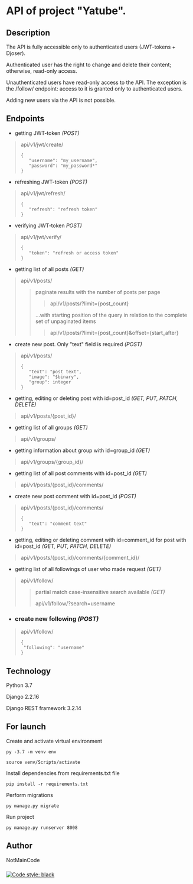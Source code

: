 # API of project "Yatube".

## Description

The API is fully accessible only to authenticated users (JWT-tokens + Djoser).

Authenticated user has the right to change and delete their content; otherwise, read-only access.

Unauthenticated users have read-only access to the API.
The exception is the /follow/ endpoint: access to it is granted only to authenticated users.

Adding new users via the API is not possible.

## Endpoints

- getting JWT-token *(POST)*
>api/v1/jwt/create/ 
>```
>{
>    "username": "my_username",
>    "password": "my_password*"
>}
>```

- refreshing JWT-token *(POST)*
>api/v1/jwt/refresh/ 
>```
>{
>    "refresh": "refresh token"
>}
>```

- verifying JWT-token *POST)*
>api/v1/jwt/verify/ 
>```
>{
>    "token": "refresh or access token"
>}
>```

- getting list of all posts *(GET)*
>api/v1/posts/
>>paginate results with the number of posts per page
>>>api/v1/posts/?limit={post_count}
>>>
>>...with starting position of the query in relation to the complete set of unpaginated items
>>>api/v1/posts/?limit={post_count}&offset={start_after}

- create new post. Only "text" field is required *(POST)*
>api/v1/posts/ 
>```
>{
>    "text": "post text",
>    "image": "$binary",
>    "group": integer
>}
>```

- getting, editing or deleting post with id=post_id *(GET, PUT, PATCH, DELETE)*
>api/v1/posts/{post_id}/

- getting list of all groups *(GET)*
>api/v1/groups/

- getting information about group with id=group_id *(GET)*
>api/v1/groups/{group_id}/

- getting list of all post comments with id=post_id *(GET)*
>api/v1/posts/{post_id}/comments/

- create new post comment with id=post_id *(POST)*
>api/v1/posts/{post_id}/comments/
>```
>{
>    "text": "comment text"
>}
>```

- getting, editing or deleting comment with id=comment_id for post with id=post_id *(GET, PUT, PATCH, DELETE)*
>api/v1/posts/{post_id}/comments/{comment_id}/

- getting list of all followings of user who made request *(GET)*
>api/v1/follow/
>>partial match case-insensitive search available *(GET)*
>>
>>api/v1/follow/?search=username
>>

- ### create new following *(POST)*
>api/v1/follow/
>```
>{
>  "following": "username"
>}
>```

## Technology

Python 3.7

Django 2.2.16

Django REST framework 3.2.14

## For launch

Create and activate virtual environment
```
py -3.7 -m venv env

source venv/Scripts/activate
```

Install dependencies from requirements.txt file
```
pip install -r requirements.txt
```

Perform migrations
```
py manage.py migrate
```

Run project
```
py manage.py runserver 8008
```

## Author

NotMainCode

###
[![Code style: black](https://img.shields.io/badge/code%20style-black-000000.svg)](https://github.com/psf/black)
